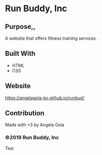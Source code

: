# Run Buddy, Inc

## Purpose,,
A webstie that offers fitness training services.

## Built With
* HTML
* CSS

## Website
 https://angelagola-ko.github.io/runbud/

## Contribution
Made with <3 by Angela Gola

### ©️2019 Run Buddy, Inc

Test